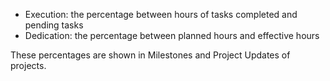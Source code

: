 - Execution: the percentage between hours of tasks completed and pending tasks
- Dedication: the percentage between planned hours and effective hours

These percentages are shown in Milestones and Project Updates of projects.
